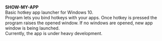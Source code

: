 **SHOW-MY-APP**  
Basic hotkey app launcher for Windows 10.  
Program lets you bind hotkeys with your apps. Once hotkey is pressed the program raises the opened window. If no windows are opened, new app window is being launched.   
Currently, the app is under heavy development.